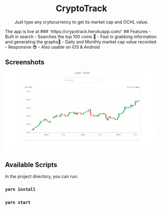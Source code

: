
<h1 align="center">CryptoTrack</h1>

<p align="center">
Just type any crytocurrency to get its market cap and OCHL value. 
</p>
The app is live at
### `https://crypotrack.herokuapp.com/`
## Features
- Built in search
- Searches the top 100 coins 🤘
- Fast in grabbing information and generating the graphs🚀
- Daily and Monthly market cap value recorded
- Responsive 😎
- Also usable on iOS & Android


## Screenshots
![](6.jpg)


## Available Scripts

In the project directory, you can run:

### `yarn install`

### `yarn start` 
